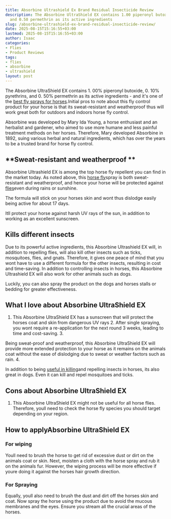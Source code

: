 ```yaml
---
title: Absorbine Ultrashield Ex Brand Residual Insecticide Review
description: The Absorbine UltraShield EX contains 1.00 piperonyl butoxide, 0.10 pyrethrins,
  and 0.50 permethrin as its active ingredients
slug: /absorbine-ultrashield-ex-brand-residual-insecticide-review/
date: 2025-08-15T15:16:55+03:00
lastmod: 2025-08-15T15:16:55+03:00
author: Isaac
categories:
- Flies
- Product Reviews
tags:
- flies
- absorbine
- ultrashield
layout: post
---
```

The Absorbine UltraShield EX contains 1. 00% piperonyl butoxide, 0. 10% pyrethrins, and 0. 50% permethrin as its active ingredients - and it's one of the [best fly sprays for horses](https://pestpolicy.com/best-fly-spray-for-horses/).Initial pros to note about this fly control product for your horse is that its sweat-resistant and weatherproof thus will work great both for outdoors and indoors horse fly control.

Absorbine was developed by Mary Ida Young, a horse enthusiast and an herbalist and gardener, who aimed to use more humane and less painful treatment methods on her horses. Therefore, Mary developed Absorbine in 1892, suing various herbal and natural ingredients, which has over the years to be a trusted brand for horse fly control.

##  **Sweat-resistant and weatherproof **

Absorbine Ultrashield EX is among the top horse fly repellent you can find in the market today. As noted above, this [horse fly](https://en.wikipedia.org/wiki/Horse-fly)spray is both sweat-resistant and weatherproof, and hence your horse will be protected against [flies](https://pestpolicy.com/best-electric-fly-swatter/)even during rains or sunshine.

The formula will stick on your horses skin and wont thus dislodge easily being active for about 17 days.

Itll protect your horse against harsh UV rays of the sun, in addition to working as an excellent sunscreen.

##  **Kills different insects**

Due to its powerful active ingredients, this Absorbine Ultrashield EX will, in addition to repelling flies, will also kill other insects such as ticks, mosquitoes, flies, and gnats. Therefore, it gives one peace of mind that you wont have to use a different formula for the other insects, resulting in cost and time-saving. In addition to controlling insects in horses, this Absorbine Ultrashield EX will also work for other animals such as dogs.

Luckily, you can also spray the product on the dogs and horses stalls or bedding for greater effectiveness.

##  What I love about Absorbine UltraShield EX

1. This Absorbine UltraShield EX has a sunscreen that will protect the horses coat and skin from dangerous UV rays 2. After single spraying, you wont require a re-application for the next round 3 weeks, leading to time and cost-saving. 3.

Being sweat-proof and weatherproof, this Absorbine UltraShield EX will provide more extended protection to your horse as it remains on the animals coat without the ease of dislodging due to sweat or weather factors such as rain. 4.

In addition to being [useful in killing](https://pestpolicy.com/does-bleach-kill-bed-bugs/)and repelling insects in horses, its also great in dogs. Even it can kill and repel mosquitoes and ticks.

##  Cons about Absorbine UltraShield EX

1. This Absorbine UltraShield EX might not be useful for all horse flies. Therefore, youll need to check the horse fly species you should target depending on your region.

##  How to applyAbsorbine UltraShield EX

###  **For wiping**

Youll need to brush the horse to get rid of excessive dust or dirt on the animals coat or skin. Next, moisten a cloth with the horse spray and rub it on the animals fur. However, the wiping process will be more effective if youre doing it against the horses hair growth direction.

###  **For Spraying**

Equally, youll also need to brush the dust and dirt off the horses skin and coat. Now spray the horse using the product due to avoid the mucous membranes and the eyes. Ensure you stream all the crucial areas of the horses.
